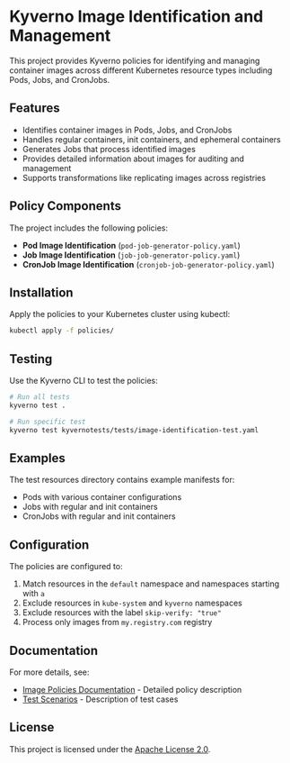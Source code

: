 # Kyverno Image Identification and Management

This project provides Kyverno policies for identifying and managing container images across different Kubernetes resource types including Pods, Jobs, and CronJobs.

## Features

- Identifies container images in Pods, Jobs, and CronJobs
- Handles regular containers, init containers, and ephemeral containers
- Generates Jobs that process identified images
- Provides detailed information about images for auditing and management
- Supports transformations like replicating images across registries

## Policy Components

The project includes the following policies:

- **Pod Image Identification** (`pod-job-generator-policy.yaml`)
- **Job Image Identification** (`job-job-generator-policy.yaml`)
- **CronJob Image Identification** (`cronjob-job-generator-policy.yaml`)

## Installation

Apply the policies to your Kubernetes cluster using kubectl:

```bash
kubectl apply -f policies/
```

## Testing

Use the Kyverno CLI to test the policies:

```bash
# Run all tests
kyverno test .

# Run specific test
kyverno test kyvernotests/tests/image-identification-test.yaml
```

## Examples

The test resources directory contains example manifests for:

- Pods with various container configurations
- Jobs with regular and init containers
- CronJobs with regular and init containers

## Configuration

The policies are configured to:

1. Match resources in the `default` namespace and namespaces starting with `a`
2. Exclude resources in `kube-system` and `kyverno` namespaces
3. Exclude resources with the label `skip-verify: "true"`
4. Process only images from `my.registry.com` registry

## Documentation

For more details, see:

- [Image Policies Documentation](image-policies.md) - Detailed policy description
- [Test Scenarios](../kyvernotests/README.md) - Description of test cases

## License

This project is licensed under the [Apache License 2.0](LICENSE). 